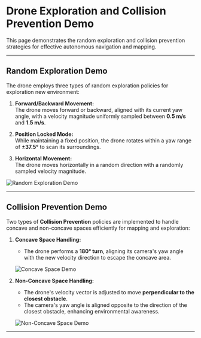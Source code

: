 # Drone Exploration and Collision Prevention Demo

This page demonstrates the random exploration and collision prevention strategies for effective autonomous navigation and mapping.

---

## Random Exploration Demo

The drone employs three types of random exploration policies for exploration new environment:

1. **Forward/Backward Movement:**  
   The drone moves forward or backward, aligned with its current yaw angle, with a velocity magnitude uniformly sampled between **0.5 m/s** and **1.5 m/s**.

2. **Position Locked Mode:**  
   While maintaining a fixed position, the drone rotates within a yaw range of **±37.5°** to scan its surroundings.

3. **Horizontal Movement:**  
   The drone moves horizontally in a random direction with a randomly sampled velocity magnitude.

![Random Exploration Demo](./demo_random_explore.gif)

---

## Collision Prevention Demo

Two types of **Collision Prevention** policies are implemented to handle concave and non-concave spaces efficiently for mapping and exploration:

1. **Concave Space Handling:**  
   - The drone performs a **180° turn**, aligning its camera's yaw angle with the new velocity direction to escape the concave area.

   ![Concave Space Demo](./concave_demo.gif)

2. **Non-Concave Space Handling:**  
   - The drone's velocity vector is adjusted to move **perpendicular to the closest obstacle**.
   - The camera's yaw angle is aligned opposite to the direction of the closest obstacle, enhancing environmental awareness.

   ![Non-Concave Space Demo](./nonconcave_demo.gif)

---

